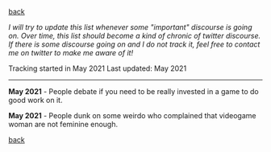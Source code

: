 [back](thinking)

*I will try to update this list whenever some "important" discourse is going on. Over time, this list should become a kind of chronic of twitter discourse.
If there is some discourse going on and I do not track it, feel free to contact me on twitter to make me aware of it!*

Tracking started in May 2021 
Last updated: May 2021

-----------

**May 2021** - People debate if you need to be really invested in a game to do good work on it.

**May 2021** - People dunk on some weirdo who complained that videogame woman are not feminine enough.


[back](thinking)
